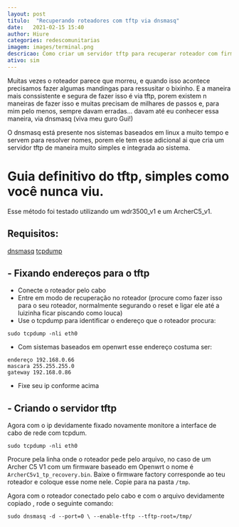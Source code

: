 ```yaml
---
layout: post
titulo:  "Recuperando roteadores com tftp via dnsmasq"
date:   2021-02-15 15:40
author: Hiure
categories: redescomunitarias
imagem: images/terminal.png
descricao: Como criar um servidor tftp para recuperar roteador com firmware bricado
ativo: sim
---
```


Muitas vezes o roteador parece que morreu, e quando isso acontece precisamos fazer algumas mandingas para ressusitar o bixinho.
E a maneira mais conssistente e segura de fazer isso é via tftp, porem existem n maneiras de fazer isso e muitas precisam de milhares de passos e, para mim pelo menos, sempre davam erradas... davam até eu conhecer essa maneira, via dnsmasq (viva meu guro Gui!)

O dnsmasq está presente nos sistemas baseados em linux a muito tempo e servem para resolver nomes, porem ele tem esse adicional ai que cria um servidor tftp de maneira muito simples e integrada ao sistema.


# Guia definitivo do tftp, simples como você nunca viu.

Esse método foi testado utilizando um wdr3500_v1 e um ArcherC5_v1.

## Requisitos:

[dnsmasq](https://packages.debian.org/search?keywords=dnsmasq)
[tcpdump](https://www.tcpdump.org/manpages/tcpdump.1.html)


## - Fixando endereços para o tftp

- Conecte o roteador pelo cabo
- Entre em modo de recuperação no roteador (procure como fazer isso para o seu roteador, normalmente segurando o reset e ligar ele até a luizinha ficar piscando como louca)
- Use o tcpdump para identificar o endereço que o roteador procura: 

`sudo tcpdump -nli eth0`

- Com sistemas baseados em openwrt esse endereço costuma ser:

```
endereço 192.168.0.66
mascara 255.255.255.0
gateway 192.168.0.86
```
- Fixe seu ip conforme acima

## - Criando o servidor tftp


Agora com o ip devidamente fixado novamente monitore a interface de cabo de rede com tcpdum.

`sudo tcpdump -nli eth0`

Procure pela linha onde o roteador pede pelo arquivo, no caso de um Archer C5 V1 com um firmware baseado em Openwrt o nome é `ArcherC5v1_tp_recovery.bin`.
Baixe o firmware factory corresponde ao teu roteador e coloque esse nome nele. 
Copie para na pasta `/tmp`.

Agora com o roteador conectado pelo cabo e com o arquivo devidamente copiado , rode o seguinte comando:


`sudo dnsmasq -d --port=0 \
--enable-tftp --tftp-root=/tmp/ `